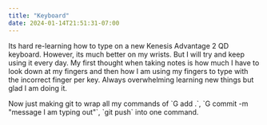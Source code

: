 ```yaml
---
title: "Keyboard"
date: 2024-01-14T21:51:31-07:00
---
```

Its hard re-learning how to type on a new Kenesis Advantage 2 QD keyboard. However, its much better on my wrists. But I will try and keep using it every day. My first thought when taking notes is how much I have to look down at my fingers and then how I am using my fingers to type with the incorrect finger per key. Always overwhelming learning new things but glad I am doing it.

Now just making git to wrap all my commands of \`G add .\`, \`G commit -m "message I am typing out"\`, \`git push\` into one command.
